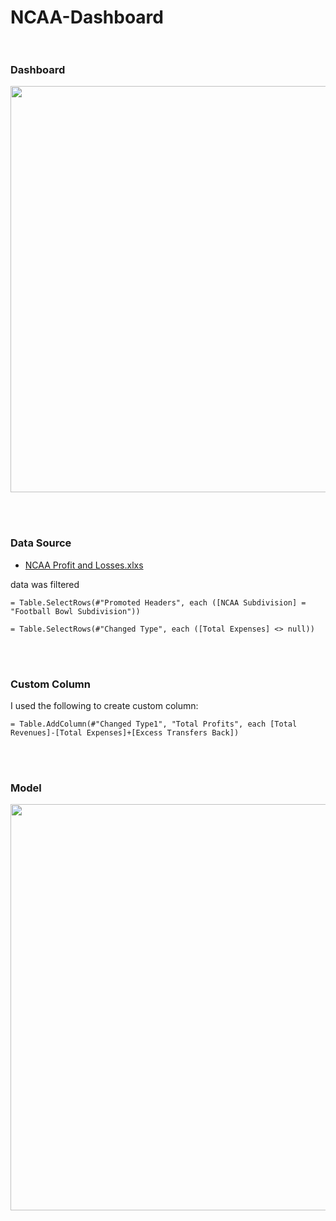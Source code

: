 # NCAA-Dashboard <br><br/>

### Dashboard
<p align="center">
<img width="650em" src="" align = "center"/>
</p>
<br><br/>

### Data Source
- [NCAA Profit and Losses.xlxs]()

data was filtered

```dax
= Table.SelectRows(#"Promoted Headers", each ([NCAA Subdivision] = "Football Bowl Subdivision"))
```


```dax
= Table.SelectRows(#"Changed Type", each ([Total Expenses] <> null))
```

<br><br/>

### Custom Column
I used the following to create custom column:

```dax
= Table.AddColumn(#"Changed Type1", "Total Profits", each [Total Revenues]-[Total Expenses]+[Excess Transfers Back])
``` 

<br><br/>

### Model

<p align="center">
<img width="650em" src="" align = "center"/>
</p>
<br><br/>

